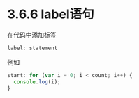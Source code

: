 # 3.6.6 label语句

在代码中添加标签

``` js .line-numbers
label: statement
```

例如

``` js .line-numbers
start: for (var i = 0; i < count; i++) {
  console.log(i);
}
```
